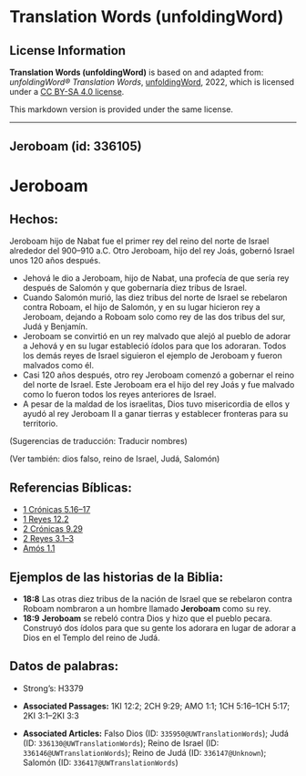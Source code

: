 # Translation Words (unfoldingWord)

## License Information

**Translation Words (unfoldingWord)** is based on and adapted from: _unfoldingWord® Translation Words_, [unfoldingWord](https://unfoldingword.org/utw), 2022, which is licensed under a [CC BY-SA 4.0 license](https://creativecommons.org/licenses/by-sa/4.0/legalcode.en).

This markdown version is provided under the same license.



--------------------------------

## Jeroboam (id: 336105)

Jeroboam
========

Hechos:
-------

Jeroboam hijo de Nabat fue el primer rey del reino del norte de Israel alrededor del 900–910 a.C. Otro Jeroboam, hijo del rey Joás, gobernó Israel unos 120 años después.

* Jehová le dio a Jeroboam, hijo de Nabat, una profecía de que sería rey después de Salomón y que gobernaría diez tribus de Israel.
* Cuando Salomón murió, las diez tribus del norte de Israel se rebelaron contra Roboam, el hijo de Salomón, y en su lugar hicieron rey a Jeroboam, dejando a Roboam solo como rey de las dos tribus del sur, Judá y Benjamín.
* Jeroboam se convirtió en un rey malvado que alejó al pueblo de adorar a Jehová y en su lugar estableció ídolos para que los adoraran. Todos los demás reyes de Israel siguieron el ejemplo de Jeroboam y fueron malvados como él.
* Casi 120 años después, otro rey Jeroboam comenzó a gobernar el reino del norte de Israel. Este Jeroboam era el hijo del rey Joás y fue malvado como lo fueron todos los reyes anteriores de Israel.
* A pesar de la maldad de los israelitas, Dios tuvo misericordia de ellos y ayudó al rey Jeroboam II a ganar tierras y establecer fronteras para su territorio.

(Sugerencias de traducción: Traducir nombres)

(Ver también: dios falso, reino de Israel, Judá, Salomón)

Referencias Bíblicas:
---------------------

* [1 Crónicas 5\.16–17](https://ref.ly/1Chr5:16-1Chr5:17)
* [1 Reyes 12\.2](https://ref.ly/1Kgs12:2)
* [2 Crónicas 9\.29](https://ref.ly/2Chr9:29)
* [2 Reyes 3\.1–3](https://ref.ly/2Kgs3:1-2Kgs3:3)
* [Amós 1\.1](https://ref.ly/Amos1:1)

Ejemplos de las historias de la Biblia:
---------------------------------------

* **18:8** Las otras diez tribus de la nación de Israel que se rebelaron contra Roboam nombraron a un hombre llamado **Jeroboam** como su rey.
* **18:9** **Jeroboam** se rebeló contra Dios y hizo que el pueblo pecara. Construyó dos ídolos para que su gente los adorara en lugar de adorar a Dios en el Templo del reino de Judá.

Datos de palabras:
------------------

* Strong’s: H3379

* **Associated Passages:** 1KI 12:2; 2CH 9:29; AMO 1:1; 1CH 5:16–1CH 5:17; 2KI 3:1–2KI 3:3
* **Associated Articles:** Falso Dios (ID: `335950@UWTranslationWords`); Judá (ID: `336130@UWTranslationWords`); Reino de Israel (ID: `336146@UWTranslationWords`); Reino de Judá (ID: `336147@Unknown`); Salomón (ID: `336417@UWTranslationWords`)

